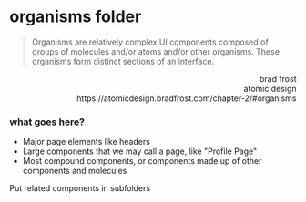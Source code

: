 # organisms folder

> Organisms are relatively complex UI components composed of groups of molecules and/or atoms and/or other organisms. These organisms form distinct sections of an interface.

<div style="text-align: right">
brad frost <br />
atomic design <br />
https://atomicdesign.bradfrost.com/chapter-2/#organisms
</div>

### what goes here?
 - Major page elements like headers 
 - Large components that we may call a page, like "Profile Page" 
 - Most compound components, or components made up of other components and molecules
 

Put related components in subfolders
